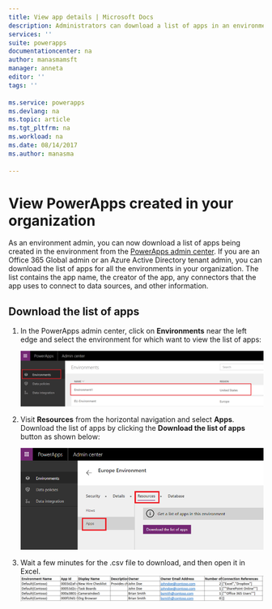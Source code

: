 ```yaml
---
title: View app details | Microsoft Docs
description: Administrators can download a list of apps in an environment
services: ''
suite: powerapps
documentationcenter: na
author: manasmamsft
manager: anneta
editor: ''
tags: ''

ms.service: powerapps
ms.devlang: na
ms.topic: article
ms.tgt_pltfrm: na
ms.workload: na
ms.date: 08/14/2017
ms.author: manasma

---
```

# View PowerApps created in your organization
As an environment admin, you can now download a list of apps being created in the environment from the [PowerApps admin center][1]. If you are an Office 365 Global admin or an Azure Active Directory tenant admin, you can download the list of apps for all the environments in your organization. The list contains the app name, the creator of the app, any connectors that the app uses to connect to data sources, and other information.

## Download the list of apps
1. In the PowerApps admin center, click on **Environments** near the left edge and select the environment for which want to view the list of apps:
   
    ![File and Share](./media/admin-view-apps/environment.png)
2. Visit **Resources** from the horizontal navigation and select **Apps**. Download the list of apps by clicking the **Download the list of apps** button as shown below:
   
    ![File and Share](./media/admin-view-apps/resources-app.png)
3. Wait a few minutes for the .csv file to download, and then open it in Excel.
   ![File and Share](./media/admin-view-apps/excel-view.png)
   
   <!--Reference links in article-->

[1]:https://admin.powerapps.com
